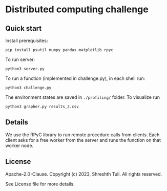 # Distributed computing challenge

## Quick start

Install prerequisites:
```shell
pip install psutil numpy pandas matplotlib rpyc
```

To run server:
```shell
python3 server.py
```

To run a function (implemented in challenge.py), in each shell run:
```shell
python3 challenge.py
```

The environment states are saved in `./profiling/` folder. To visualize run
```shell
python3 grapher.py results_2.csv
```

## Details

We use the RPyC library to run remote procedure calls from clients. Each client asks for a free worker from the server and runs the function on that worker node. 


## License

Apache-2.0-Clause. 
Copyright (c) 2023, Shreshth Tuli.
All rights reserved.

See License file for more details.
